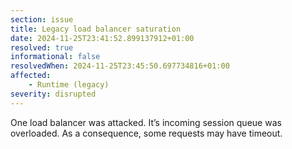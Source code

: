 ```yaml
---
section: issue
title: Legacy load balancer saturation
date: 2024-11-25T23:41:52.899137912+01:00
resolved: true
informational: false
resolvedWhen: 2024-11-25T23:45:50.697734816+01:00
affected:
    - Runtime (legacy)
severity: disrupted
---
```


One load balancer was attacked. It’s incoming session queue was overloaded. As a consequence, some requests may have timeout.
